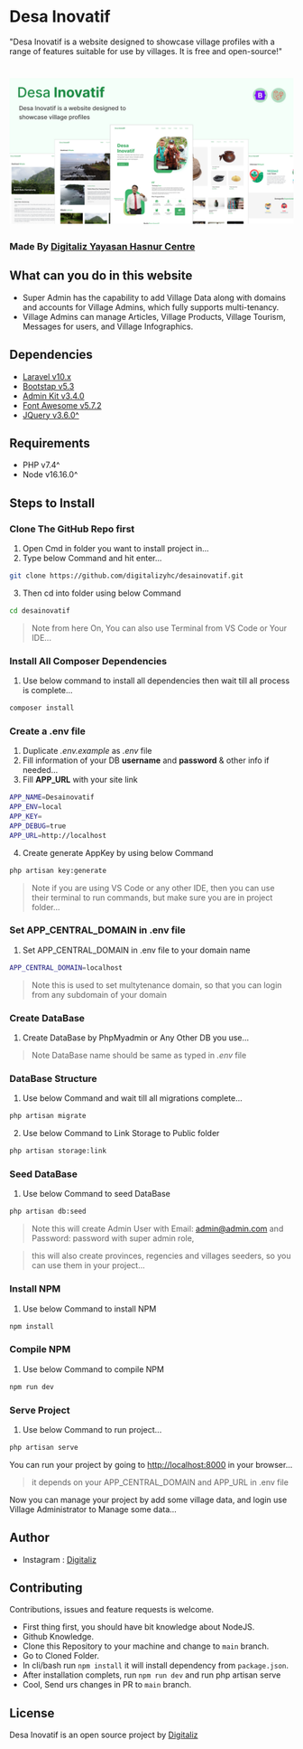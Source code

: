 # Desa Inovatif
"Desa Inovatif is a website designed to showcase village profiles with a range of features suitable for use by villages. It is free and open-source!"

# [![Desa Inovatif](public/assets/img/photos/desainovatif.jpg)](#desa-inovatif)


### Made By [Digitaliz Yayasan Hasnur Centre](https://www.digitaliz.net/)


## What can you do in this website
- Super Admin has the capability to add Village Data along with domains and accounts for Village Admins, which fully supports multi-tenancy.
- Village Admins can manage Articles, Village Products, Village Tourism, Messages for users, and Village Infographics.



## Dependencies
- [Laravel v10.x](https://laravel.com/docs/10.x)
- [Bootstap v5.3](https://getbootstrap.com/docs/5.3/getting-started/introduction/)
- [Admin Kit v3.4.0](https://github.com/adminkit/adminkit) 
- [Font Awesome v5.7.2](https://fontawesome.com/docs/web/setup/get-started)
- [JQuery v3.6.0^](https://releases.jquery.com/)

## Requirements
- PHP v7.4^
- Node v16.16.0^


## Steps to Install
### Clone The GitHub Repo first
1. Open Cmd in folder you want to install project in...
2. Type below Command and hit enter...
```bash
git clone https://github.com/digitalizyhc/desainovatif.git
```
3. Then cd into folder using below Command
```bash
cd desainovatif
```
> Note from here On, You can also use Terminal from VS Code or Your IDE...

### Install All Composer Dependencies
1. Use below command to install all dependencies then wait till all process is complete...
```bash
composer install
```


### Create a .env file
1. Duplicate *.env.example* as *.env* file
2. Fill information of your DB **username** and **password** & other info if needed...
3. Fill **APP_URL** with your site link
```bash
APP_NAME=Desainovatif
APP_ENV=local
APP_KEY=
APP_DEBUG=true
APP_URL=http://localhost
```
4. Create generate AppKey by using below Command
```bash
php artisan key:generate
```
<!-- env code -->

> Note if you are using VS Code or any other IDE, then you can use their terminal to run commands, but make sure you are in project folder...

### Set APP_CENTRAL_DOMAIN in .env file
1. Set APP_CENTRAL_DOMAIN in .env file to your domain name
<!-- env code -->
```bash
APP_CENTRAL_DOMAIN=localhost
```
> Note this is used to set multytenance domain, so that you can login from any subdomain of your domain



### Create DataBase
1. Create DataBase by PhpMyadmin or Any Other DB you use...
> Note DataBase name should be same as typed in *.env* file
### DataBase Structure

1. Use below Command and wait till all migrations complete...
```bash
php artisan migrate
```
2. Use below Command to Link Storage to Public folder
```bash
php artisan storage:link
```

### Seed DataBase
1. Use below Command to seed DataBase
```bash
php artisan db:seed
```
> Note this will create Admin User with Email: admin@admin.com
> and Password: password with super admin role, 

>this will also create provinces, regencies and villages seeders, so you can use them in your project...

<!-- install NPM -->
### Install NPM
1. Use below Command to install NPM
```bash
npm install
```
### Compile NPM
1. Use below Command to compile NPM
```bash
npm run dev
```


### Serve Project
1. Use below Command to run project...
```bash
php artisan serve
```

You can run your project  by going to [http://localhost:8000](http://localhost:8000) in your browser...
> it depends on your APP_CENTRAL_DOMAIN and APP_URL in .env file

Now you can manage your project by add some village data, and login use Village Administrator to Manage some data...


## Author

- Instagram : <a href="https://www.instagram.com/digitaliz_/"> Digitaliz</a>


## Contributing

Contributions, issues and feature requests is welcome.
- First thing first, you should have bit knowledge about NodeJS.
- Github Knowledge.
- Clone this Repository to your machine and change to `main` branch.
- Go to Cloned Folder.
- In cli/bash run `npm install` it will install dependency from `package.json`.
- After installation complets, run `npm run dev` and run php artisan serve
- Cool, Send urs changes in PR to `main` branch.

## License

Desa Inovatif is an open source project by [Digitaliz](https://www.digitaliz.net/) 